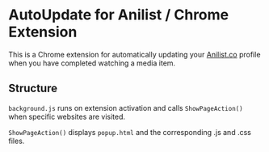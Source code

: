 # AutoUpdate for Anilist / Chrome Extension

This is a Chrome extension for automatically updating your [Anilist.co](https://anilist.co/) profile when you have completed watching a media item.

## Structure

`background.js` runs on extension activation and calls `ShowPageAction()` when specific websites are visited.

`ShowPageAction()` displays `popup.html` and the corresponding .js and .css files.
